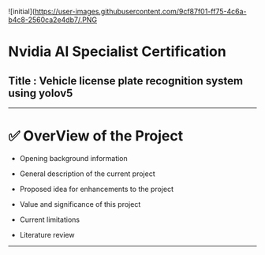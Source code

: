 ![initial](https://user-images.githubusercontent.com/9cf87f01-ff75-4c6a-b4c8-2560ca2e4db7/.PNG

# Nvidia AI Specialist Certification
## Title : Vehicle license plate recognition system using yolov5
---
# ✅ OverView of the Project

- Opening background information

- General description of the current project

- Proposed idea for enhancements to the project

- Value and significance of this project

- Current limitations

- Literature review
---
